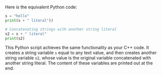 Here is the equivalent Python code:

```python
s = "hello"
print(s + " literal"))

# Concatenating strings with another string literal
s2 = s + " literal"
print(s2)
```
This Python script achieves the same functionality as your C++ code. It creates a string variable `s` equal to any text value, and then creates another string variable `s2`, whose value is the original variable concatenated with another string literal. The content of these variables are printed out at the end.
